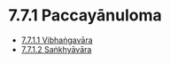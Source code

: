 

# 7.7.1 Paccayānuloma

* [7.7.1.1 Vibhaṅgavāra](7.7.1/7.7.1.1.md)
* [7.7.1.2 Saṅkhyāvāra](7.7.1/7.7.1.2.md)



